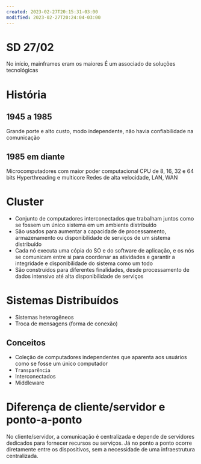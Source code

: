 ```yaml
---
created: 2023-02-27T20:15:31-03:00
modified: 2023-02-27T20:24:04-03:00
---
```


# SD 27/02

No início, mainframes eram os maiores 
É um associado de soluções tecnológicas
# História
## 1945 a 1985
Grande porte e alto custo, modo independente, não havia confiabilidade na comunicação
## 1985 em diante
Microcomputadores com maior poder computacional 
CPU de 8, 16, 32 e 64 bits 
Hyperthreading e multicore
Redes de alta velocidade, LAN, WAN

# Cluster
* Conjunto de computadores interconectados que trabalham juntos como se fossem um único sistema em um ambiente distribuído
* São usados para aumentar a capacidade de processamento, armazenamento ou disponibilidade de serviços de um sistema distribuído
* Cada nó executa uma cópia do SO e do software de aplicação, e os nós se comunicam entre si para coordenar as atividades e garantir a integridade e disponibilidade do sistema como um todo
* São construídos para diferentes finalidades, desde processamento de dados intensivo até alta disponibilidade de serviços

# Sistemas Distribuídos
* Sistemas heterogêneos
* Troca de mensagens (forma de conexão)
## Conceitos
* Coleção de computadores independentes que aparenta aos usuários como se fosse um único computador
* `Transparência`
* Interconectados
* Middleware

# Diferença de cliente/servidor e ponto-a-ponto
No cliente/servidor, a comunicação é centralizada e depende de servidores dedicados para fornecer recursos ou serviços. Já no ponto a ponto ocorre diretamente entre os dispositivos, sem a necessidade de uma infraestrutura centralizada.
